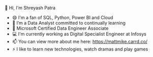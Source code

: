 👋 Hi, I'm Shreyash Patra

- 😄 I'm a fan of SQL, Python, Power BI and Cloud
- 🌱 I’m a Data Analyst committed to continually learning
- 📄 Microsoft Certified Data Engineer Associate
- 💻 I'm currently working as Digital Specialist Engineer at Infosys
- 📫 You can view more about me here: https://mattmike.carrd.co/
- ⚡ I like to learn new technologies, watch dramas and play games 
